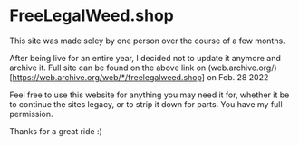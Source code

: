 
# FreeLegalWeed.shop

This site was made soley by one person over the course of a few months.

After being live for an entire year, I decided not to update it anymore and archive it. Full site can be found on the above link on (web.archive.org/)[https://web.archive.org/web/*/freelegalweed.shop] on Feb. 28 2022

Feel free to use this website for anything you may need it for, whether it be to continue the sites legacy, or to strip it down for parts. You have my full permission.

Thanks for a great ride :)


